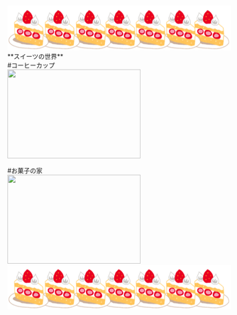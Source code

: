 
<img src="ケーキ.png" width="800" height="100"/>
**スイーツの世界**<br>
#コーヒーカップ<br>
<img src="カップ.png" width="300" height="200"/>

#お菓子の家<br>
<img src="家.png" width="300" height="200"/>
<img src="ケーキ.png" width="800" height="100"/>
